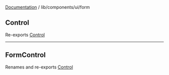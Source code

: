 [Documentation](../../../modules.md) / lib/components/ui/form

## Control

Re-exports [Control](form.md#control)

***

## FormControl

Renames and re-exports [Control](form.md#control)
